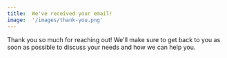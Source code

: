 ```yaml
---
title:  We've received your email!
image:  '/images/thank-you.png'
---
```


Thank you so much for reaching out! We'll make sure to get back to you as soon as possible to discuss your needs and how we can help you.